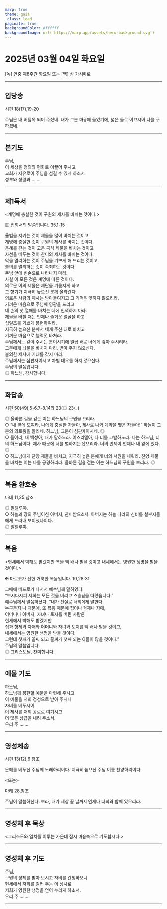 ```yaml
---
marp: true
theme: gaia
_class: lead
paginate: true
backgroundColor: #ffffff
backgroundImage: url('https://marp.app/assets/hero-background.svg')
---
```


# 2025년 03월 04일 화요일

[녹] 연중 제8주간 화요일 또는 [백] 성 가시미로  




---

## 입당송

시편 18(17),19-20

주님은 내 버팀목 되어 주셨네. 내가 그분 마음에 들었기에, 넓은 들로 이끄시어 나를 구하셨네.  
  


---

## 본기도

주님,  
이 세상을 정의와 평화로 이끌어 주시고  
교회가 자유로이 주님을 섬길 수 있게 하소서.  
성부와 성령과 …….  
  


---

## 제1독서

<계명에 충실한 것이 구원의 제사를 바치는 것이다.>

▥ 집회서의 말씀입니다. 35,1-15

율법을 지키는 것이 제물을 많이 바치는 것이고  
계명에 충실한 것이 구원의 제사를 바치는 것이다.  
은혜를 갚는 것이 고운 곡식 제물을 바치는 것이고  
자선을 베푸는 것이 찬미의 제사를 바치는 것이다.  
악을 멀리하는 것이 주님을 기쁘게 해 드리는 것이고  
불의를 멀리하는 것이 속죄하는 것이다.  
주님 앞에 빈손으로 나타나지 마라.  
사실 이 모든 것은 계명에 따른 것이다.  
의로운 이의 제물은 제단을 기름지게 하고  
그 향기가 지극히 높으신 분께 올라간다.  
의로운 사람의 제사는 받아들여지고 그 기억은 잊히지 않으리라.  
기꺼운 마음으로 주님께 영광을 드리고  
네 손의 첫 열매를 바치는 데에 인색하지 마라.  
제물을 바칠 때는 언제나 즐거운 얼굴을 하고  
십일조를 기쁘게 봉헌하여라.  
지극히 높으신 분께서 네게 주신 대로 바치고  
기꺼운 마음으로 능력껏 바쳐라.  
주님께서는 갚아 주시는 분이시기에 일곱 배로 너에게 갚아 주시리라.  
그분에게 뇌물을 바치지 마라. 받아 주지 않으신다.  
불의한 제사에 기대를 갖지 마라.  
주님께서는 심판자이시고 차별 대우를 하지 않으신다.  
주님의 말씀입니다.  
◎ 하느님, 감사합니다.  
  


---

## 화답송

시편 50(49),5-6.7-8.14와 23(◎ 23ㄴ)

◎ 올바른 길을 걷는 이는 하느님의 구원을 보리라.  
○ “내 앞에 모여라, 나에게 충실한 자들아, 제사로 나와 계약을 맺은 자들아!” 하늘이 그분의 의로움을 알리네. 하느님, 그분이 심판자이시네. ◎  
○ 들어라, 내 백성아, 내가 말하노라. 이스라엘아, 나 너를 고발하노라. 나는 하느님, 너의 하느님이다. 제사 때문에 너를 벌하지는 않으리라. 너의 번제야 언제나 내 앞에 있다. ◎  
○ 하느님에게 찬양 제물을 바치고, 지극히 높은 분에게 너의 서원을 채워라. 찬양 제물을 바치는 이는 나를 공경하리라. 올바른 길을 걷는 이는 하느님의 구원을 보리라. ◎  
  


---

## 복음 환호송

마태 11,25 참조

◎ 알렐루야.  
○ 하늘과 땅의 주님이신 아버지, 찬미받으소서. 아버지는 하늘 나라의 신비를 철부지들에게 드러내 보이셨나이다.  
◎ 알렐루야.  
  


---

## 복음

<현세에서 박해도 받겠지만 복을 백 배나 받을 것이고 내세에서는 영원한 생명을 받을 것이다.>

✠ 마르코가 전한 거룩한 복음입니다. 10,28-31

그때에 베드로가 나서서 예수님께 말하였다.  
“보시다시피 저희는 모든 것을 버리고 스승님을 따랐습니다.”  
예수님께서 말씀하셨다. “내가 진실로 너희에게 말한다.  
누구든지 나 때문에, 또 복음 때문에 집이나 형제나 자매,  
어머니나 아버지, 자녀나 토지를 버린 사람은  
현세에서 박해도 받겠지만  
집과 형제와 자매와 어머니와 자녀와 토지를 백 배나 받을 것이고,  
내세에서는 영원한 생명을 받을 것이다.  
그런데 첫째가 꼴찌 되고 꼴찌가 첫째 되는 이들이 많을 것이다.”  
주님의 말씀입니다.  
◎ 그리스도님, 찬미합니다.  
  


---

## 예물 기도

하느님,  
하느님께 봉헌할 예물을 마련해 주시고  
이 예물을 저희 정성으로 받아 주시니  
자비를 베푸시어  
이 제사를 저희 공로로 여기시고  
더 많은 상급을 내려 주소서.  
우리 주 …….  
  


---

## 영성체송

시편 13(12),6 참조

은혜를 베푸신 주님께 노래하리이다. 지극히 높으신 주님 이름 찬양하리이다.  
  
<또는>  
  
마태 28,참조  
  
주님이 말씀하신다. 보라, 내가 세상 끝 날까지 언제나 너희와 함께 있으리라.  


---

## 영성체 후 묵상

<그리스도와 일치를 이루는 가운데 잠시 마음속으로 기도합시다.>  


---

## 영성체 후 기도

주님,  
구원의 성체를 받아 모시고 자비를 간청하오니  
현세에서 저희를 길러 주는 이 성사로  
저희가 영원한 생명을 얻어 누리게 하소서.  
우리 주 …….  
  


---
